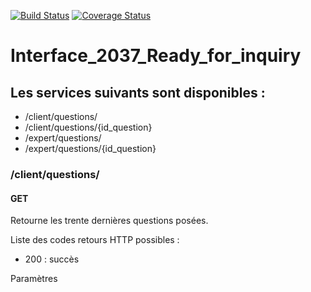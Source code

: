 
[![Build Status](https://travis-ci.org/kimsavinfo/Interface_2037_Ready_for_inquiry.svg?branch=master)](https://travis-ci.org/kimsavinfo/Interface_2037_Ready_for_inquiry) [![Coverage Status](https://coveralls.io/repos/kimsavinfo/Interface_2037_Ready_for_inquiry/badge.png)](https://coveralls.io/r/kimsavinfo/Interface_2037_Ready_for_inquiry)

Interface_2037_Ready_for_inquiry 
================================

## Les services suivants sont disponibles :

* /client/questions/
* /client/questions/{id_question}
* /expert/questions/
* /expert/questions/{id_question}

### /client/questions/

#### GET

Retourne les trente dernières questions posées.

Liste des codes retours HTTP possibles :
* 200 : succès

Paramètres

